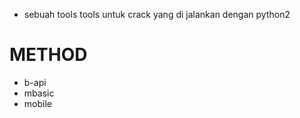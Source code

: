 
* sebuah tools tools untuk crack yang di jalankan dengan python2

# METHOD 
* b-api
* mbasic
* mobile















